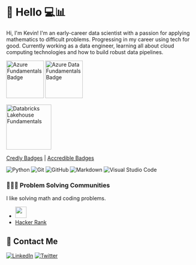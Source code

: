 # 👋 Hello  💻📊
Hi, I'm Kevin! I'm an early-career data scientist with a passion for applying mathematics to difficult problems. Progressing in my career using tech for good.
Currently working as a data engineer, learning all about cloud computing technologies and how to build robust data pipelines.

<img alt="Azure Fundamentals Badge" src="https://user-images.githubusercontent.com/7192837/186530516-3ebb5aea-6468-49d4-b9a8-584be5caf5af.png" height="100"> <img alt="Azure Data Fundamentals Badge" src="https://user-images.githubusercontent.com/7192837/186531151-f816c162-fb9d-4b77-a73b-534e06a41f75.png" height="100"> 

<img alt="Databricks Lakehouse Fundamentals" src="https://user-images.githubusercontent.com/7192837/190263433-f339eaf2-2115-45b0-a431-c31687464141.png" width="120">

[Credly Badges](https://www.credly.com/users/kevin-weatherwalks) | [Accredible Badges](https://www.credential.net/profile/kweatherwalks/wallet)

![Python](https://img.shields.io/badge/-Python-333333?style=flat&logo=python) 
![Git](https://img.shields.io/badge/-Git-333333?style=flat&logo=git)
![GitHub](https://img.shields.io/badge/-GitHub-333333?style=flat&logo=github)
![Markdown](https://img.shields.io/badge/-Markdown-333333?style=flat&logo=markdown)
![Visual Studio Code](https://img.shields.io/badge/-Visual%20Studio%20Code-333333?style=flat&logo=visual-studio-code&logoColor=007ACC)


### 👨🏻‍💻 Problem Solving Communities
I like solving math and coding problems.
- <img src="https://projecteuler.net/profile/KWeatherwalks.png" height=30px>   
- [Hacker Rank](https://www.hackerrank.com/kevin_weatherwal)

## 📳 Contact Me

<p align="left">
<a href="https://www.linkedin.com/in/kevin-weatherwalks/"><img alt="LinkedIn" src="https://img.shields.io/badge/LinkedIn-Kevin%20Weatherwalks-blue?style=flat-square&logo=linkedin"></a>
<a href="https://twitter.com/kweatherwalks"><img alt="Twitter" src="https://img.shields.io/badge/Twitter-kweatherwalks-blue?style=flat-square&logo=twitter"></a>
<!-- <a href="mailto:kevin.weatherwalks@gmail.com"><img alt="Email" src="https://img.shields.io/badge/Email-kevin.weatherwalks@gmail.com-blue?style=flat-square&logo=gmail"></a> -->
</p>

<!--
Coding icons https://shields.io/
- 💻 &nbsp;
  ![Python](https://img.shields.io/badge/-Python-333333?style=flat&logo=python)
- 🌐 &nbsp;
  ![HTML5](https://img.shields.io/badge/-HTML5-333333?style=flat&logo=HTML5)
  ![CSS](https://img.shields.io/badge/-CSS-333333?style=flat&logo=CSS3&logoColor=1572B6)
  ![Bootstrap](https://img.shields.io/badge/-Bootstrap-333333?style=flat&logo=bootstrap&logoColor=563D7C)
- 🛢 &nbsp;
  ![MySQL](https://img.shields.io/badge/-MySQL-333333?style=flat&logo=mysql)
  ![MongoDB](https://img.shields.io/badge/-MongoDB-333333?style=flat&logo=mongodb)
- ⚙️ &nbsp;
  ![Git](https://img.shields.io/badge/-Git-333333?style=flat&logo=git)
  ![GitHub](https://img.shields.io/badge/-GitHub-333333?style=flat&logo=github)
  ![Markdown](https://img.shields.io/badge/-Markdown-333333?style=flat&logo=markdown)
- 🔧 &nbsp;
  ![Visual Studio Code](https://img.shields.io/badge/-Visual%20Studio%20Code-333333?style=flat&logo=visual-studio-code&logoColor=007ACC)


Reach me on  
**Twitter** [@kweatherwalks](https://twitter.com/kweatherwalks)  
**LinkedIn** [kevin-weatherwalks](https://www.linkedin.com/in/kevin-weatherwalks/)

**KWeatherwalks/KWeatherwalks** is a ✨ _special_ ✨ repository because its `README.md` (this file) appears on your GitHub profile.

Here are some ideas to get you started:

- 🔭 I’m currently working on ...
- 🌱 I’m currently learning ...
- 👯 I’m looking to collaborate on ...
- 🤔 I’m looking for help with ...
- 💬 Ask me about ...
- 📫 How to reach me: ...
- 😄 Pronouns: ...
- ⚡ Fun fact: ...
-->
